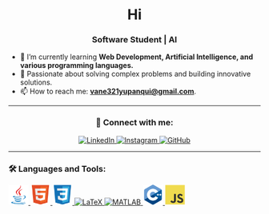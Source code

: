 <h1 align="center">Hi</h1>
<h3 align="center">Software Student | AI </h3>

- 🌱 I’m currently learning **Web Development, Artificial Intelligence, and various programming languages.**
- 🎯 Passionate about solving complex problems and building innovative solutions.
- 📫 How to reach me: **vane321yupanqui@gmail.com**.

---



<h3 align="center">🔗 Connect with me:</h3>
<div align="center">
  <a href="https://www.linkedin.com/in/niurka-yupanqui-931a8122a" target="_blank">
    <img src="https://img.shields.io/badge/-LinkedIn-f2cdcd?style=for-the-badge&logo=linkedin&logoColor=0077B5" alt="LinkedIn" />
  </a>
  <a href="https://www.instagram.com/niurka_50?igsh=MXNhY2wzbGF3bnd3YQ%3D%3D&utm_source=qr" target="_blank">
    <img src="https://img.shields.io/badge/-Instagram-f5e0dc?style=for-the-badge&logo=instagram&logoColor=E4405F" alt="Instagram" />
  </a>
  <a href="https://github.com/niurkayupanqui" target="_blank">
    <img src="https://img.shields.io/badge/-GitHub-cba6f7?style=for-the-badge&logo=github&logoColor=000000" alt="GitHub" />
  </a>
</div>





---

<h3 align="left">🛠️ Languages and Tools:</h3>
<p align="left">
  <a href="https://www.java.com" target="_blank">
    <img src="https://raw.githubusercontent.com/devicons/devicon/master/icons/java/java-original.svg" alt="Java" width="40" height="40" />
  </a>
  <a href="https://www.w3.org/html/" target="_blank">
    <img src="https://raw.githubusercontent.com/devicons/devicon/master/icons/html5/html5-original.svg" alt="HTML5" width="40" height="40" />
  </a>
  <a href="https://www.w3schools.com/css/" target="_blank">
    <img src="https://raw.githubusercontent.com/devicons/devicon/master/icons/css3/css3-original.svg" alt="CSS3" width="40" height="40" />
  </a>
  <a href="https://www.latex-project.org" target="_blank">
    <img src="https://upload.wikimedia.org/wikipedia/commons/9/92/LaTeX_logo.svg" alt="LaTeX" width="40" height="40" />
  </a>
  <a href="https://www.mathworks.com/products/matlab.html" target="_blank">
    <img src="https://upload.wikimedia.org/wikipedia/commons/2/21/Matlab_Logo.png" alt="MATLAB" width="40" height="40" />
  </a>
  <a href="https://isocpp.org/" target="_blank">
    <img src="https://raw.githubusercontent.com/devicons/devicon/master/icons/cplusplus/cplusplus-original.svg" alt="C++" width="40" height="40" />
  </a>
  <a href="https://developer.mozilla.org/en-US/docs/Web/JavaScript" target="_blank">
    <img src="https://raw.githubusercontent.com/devicons/devicon/master/icons/javascript/javascript-original.svg" alt="JavaScript" width="40" height="40" />
  </a>
</p>


